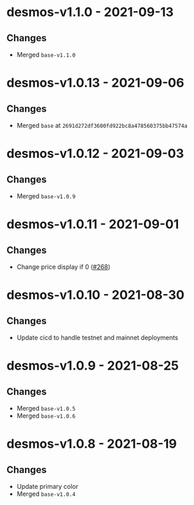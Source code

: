 # desmos-v1.1.0 - 2021-09-13

## Changes
- Merged `base-v1.1.0`

# desmos-v1.0.13 - 2021-09-06

## Changes
- Merged `base` at `2691d272df3600fd922bc8a478560375bb47574a`

# desmos-v1.0.12 - 2021-09-03

## Changes
- Merged `base-v1.0.9`

# desmos-v1.0.11 - 2021-09-01

## Changes
- Change price display if 0 ([\#268](https://github.com/forbole/big-dipper-2.0-cosmos/issues/268))

# desmos-v1.0.10 - 2021-08-30

## Changes
- Update cicd to handle testnet and mainnet deployments

# desmos-v1.0.9 - 2021-08-25

## Changes
- Merged `base-v1.0.5`
- Merged `base-v1.0.6`

# desmos-v1.0.8 - 2021-08-19

## Changes
- Update primary color
- Merged `base-v1.0.4`
